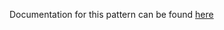 Documentation for this pattern can be found [here](https://github.com/awslabs/aws-solutions-constructs/blob/main/source/patterns/%40aws-solutions-constructs/aws-fargate-sqs/README.adoc)
